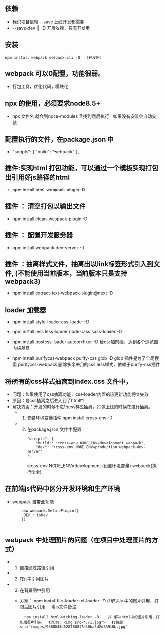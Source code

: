 ## 依赖
- 标识项目依赖 --save 上线开发都需要
-  --save-dev    ||   -D  开发依赖，只有开发用 

## 安装
```
npm install webpack webpack-cli -D   (开发用)

 ```

 ## webpack 可以0配置，功能很弱。
- 打包工具，优化代码，模块化

## npx 的使用，必须要求node8.5+
- npx 文件名     就会到node-modules 里找到然后执行，如果没有安装会自动安装

## 配置执行的文件，在package.json 中
-   "scripts": {
         "build": "webpack"
    },


## 插件:实现html 打包功能，可以通过一个模板实现打包出引用好js路径的html
- npm install html-webpack-plugin -D

## 插件 ： 清空打包以输出文件

- npm install clean-webpack-plugin -D

## 插件 ： 配置开发服务器

- npm install webpack-dev-server -D

## 插件 ：抽离样式文件，抽离出以link标签形式引入到文件, (不能使用当前版本，当前版本只是支持webpack3)
- npm install extract-text-webpack-plugin@next -D

## loader 加载器

- npm install style-loader css-loader -D
- npm install less less-loader node-sass sass-loader -D


- npm install postcss-loader autoprefixer -D   给css加前缀，达到各个浏览器内核兼容

- npm install purifycss-webpack purify-css glob -D    glob 插件是为了全局搜索   purifycss-webpack 删除多余未用的css less样式，依赖于purify-css插件


## 将所有的css样式抽离到index.css 文件中，
- 问题：如果使用了css抽离功能，css-loader内置的热更新功能将会失效
- 原因：是css抽离之后进入到了html中
- 解决方案：开发的时候不进行css样式抽离，打包上线的时候在进行抽离。 
   - 1. 安装环境变量插件  npm install cross-env -D
   - 2. 在package.json 文件中配置
        ```
        "scripts": {
            "build": "cross-env NODE_ENV=development webpack",
            "dev": "cross-env NODE_ENV=production webpack-dev-server"
        },

        ```
        cross-env NODE_ENV=development (设置环境变量) webpack(执行命令)

## 在前端js代码中区分开发环境和生产环境
- webpack 自带此功能
    ```
        new webpack.DefinePlugin({
        _DEV_: isDev
        })
        
    ```

## webpack 中处理图片的问题（在项目中处理图片的方式）
- 1. 直接通过路径引用
- 2. 在js中引用图片
- 3. 在背景图中引用

  - 方案： npm install file-loader url-loader -D   // 解决js 中的图片引用，打包后图片引用---看js文件备注

          npm install html-withimg-loader -D    // 解决html中的图片引用，打包后图片引用   打包前: <img src="./1.jpg">   打包后: src="images/9568043d528780847a30ba5d2d33948b.jpg"